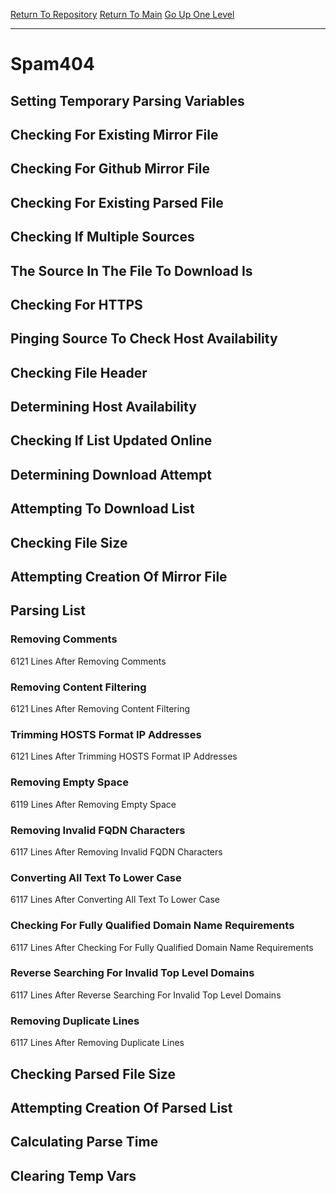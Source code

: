 [Return To Repository](https://github.com/deathbybandaid/piholeparser/)
[Return To Main](https://github.com/deathbybandaid/piholeparser/blob/master/RecentRunLogs/Mainlog.md)
[Go Up One Level](https://github.com/deathbybandaid/piholeparser/blob/master/RecentRunLogs/TopLevelScripts/30-Processing-Blacklists.md)
____________________________________
# Spam404
## Setting Temporary Parsing Variables
## Checking For Existing Mirror File
## Checking For Github Mirror File
## Checking For Existing Parsed File
## Checking If Multiple Sources
## The Source In The File To Download Is
## Checking For HTTPS
## Pinging Source To Check Host Availability
## Checking File Header
## Determining Host Availability
## Checking If List Updated Online
## Determining Download Attempt
## Attempting To Download List
## Checking File Size
## Attempting Creation Of Mirror File
## Parsing List
### Removing Comments
6121 Lines After Removing Comments
### Removing Content Filtering
6121 Lines After Removing Content Filtering
### Trimming HOSTS Format IP Addresses
6121 Lines After Trimming HOSTS Format IP Addresses
### Removing Empty Space
6119 Lines After Removing Empty Space
### Removing Invalid FQDN Characters
6117 Lines After Removing Invalid FQDN Characters
### Converting All Text To Lower Case
6117 Lines After Converting All Text To Lower Case
### Checking For Fully Qualified Domain Name Requirements
6117 Lines After Checking For Fully Qualified Domain Name Requirements
### Reverse Searching For Invalid Top Level Domains
6117 Lines After Reverse Searching For Invalid Top Level Domains
### Removing Duplicate Lines
6117 Lines After Removing Duplicate Lines
## Checking Parsed File Size
## Attempting Creation Of Parsed List
## Calculating Parse Time
## Clearing Temp Vars
